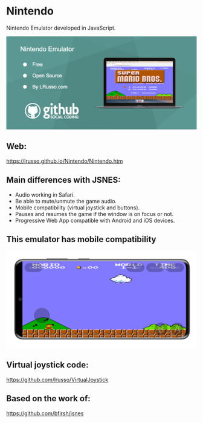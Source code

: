 # Nintendo

Nintendo Emulator developed in JavaScript.

![alt screenshot](https://raw.githubusercontent.com/lrusso/Nintendo/master/Nintendo1.png)

## Web:

https://lrusso.github.io/Nintendo/Nintendo.htm

## Main differences with JSNES:

* Audio working in Safari.
* Be able to mute/unmute the game audio.
* Mobile compatibility (virtual joystick and buttons).
* Pauses and resumes the game if the window is on focus or not.
* Progressive Web App compatible with Android and iOS devices.

## This emulator has mobile compatibility

![alt screenshot](https://raw.githubusercontent.com/lrusso/Nintendo/master/Nintendo2.png)

## Virtual joystick code:

https://github.com/lrusso/VirtualJoystick

## Based on the work of:

https://github.com/bfirsh/jsnes
